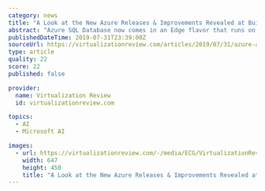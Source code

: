 ```yaml
---
category: news
title: "A Look at the New Azure Releases & Improvements Revealed at Build 2019"
abstract: "Azure SQL Database now comes in an Edge flavor that runs on both ARM and Intel processors, is optimized for data streaming and time series data, and uses machine learning to analyze your data before (optionally) uploading it to the cloud. Edge is managed ..."
publishedDateTime: 2019-07-31T23:39:00Z
sourceUrl: https://virtualizationreview.com/articles/2019/07/31/azure-at-build-2019.aspx
type: article
quality: 22
score: 22
published: false

provider:
  name: Virtualization Review
  id: virtualizationreview.com

topics:
  - AI
  - Microsoft AI

images:
  - url: https://virtualizationreview.com/-/media/ECG/VirtualizationReview/Images/IntroImages2017/0917vcrm_F1NewMicrosoft.jpg
    width: 647
    height: 450
    title: "A Look at the New Azure Releases & Improvements Revealed at Build 2019"
---
```

